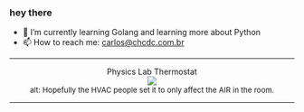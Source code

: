 ### hey there 

- :seedling: I’m currently learning Golang and learning more about Python
- :mailbox: How to reach me: carlos@chcdc.com.br


---


<!-- xkcd -->
<p align="center">Physics Lab Thermostat</br><img src=https://imgs.xkcd.com/comics/physics_lab_thermostat.png></br><font size =2>alt: Hopefully the HVAC people set it to only affect the AIR in the room.</br></font></p></table></p> 


<!-- xkcd -->
---
